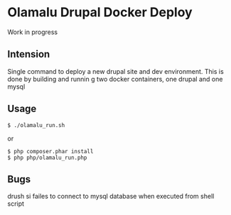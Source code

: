 Olamalu Drupal Docker Deploy
=============

Work in progress

Intension
--------------
Single command to deploy a new drupal site and dev environment.
This is done by building and runnin g two docker containers, one drupal and one mysql


Usage
---------

```
$ ./olamalu_run.sh
```
or
```
$ php composer.phar install
$ php php/olamalu_run.php
```

Bugs
-------
drush si failes to connect to mysql database when executed from shell script